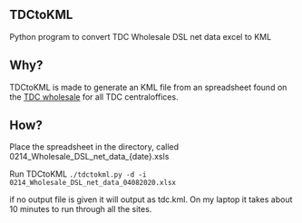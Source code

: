 TDCtoKML
--------
Python program to convert TDC Wholesale DSL net data excel to KML

Why?
----
TDCtoKML is made to generate an KML file from an spreadsheet found on the [TDC wholesale](https://wholesale.tdc.dk) for all TDC centraloffices.

How?
----
Place the spreadsheet in the directory, called 0214_Wholesale_DSL_net_data_{date}.xsls

Run TDCtoKML ```./tdctokml.py -d -i 0214_Wholesale_DSL_net_data_04082020.xlsx``` 

if no output file is given it will output as tdc.kml.
On my laptop it takes about 10 minutes to run through all the sites.
